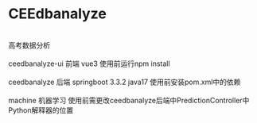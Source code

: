 # CEEdbanalyze
<br>高考数据分析<br>
<br>ceedbanalyze-ui 前端 vue3 使用前运行npm install<br>
<br>ceedbanalyze 后端 springboot 3.3.2 java17 使用前安装pom.xml中的依赖<br>
<br>machine 机器学习 使用前需更改ceedbanalyze后端中PredictionController中Python解释器的位置<br>
